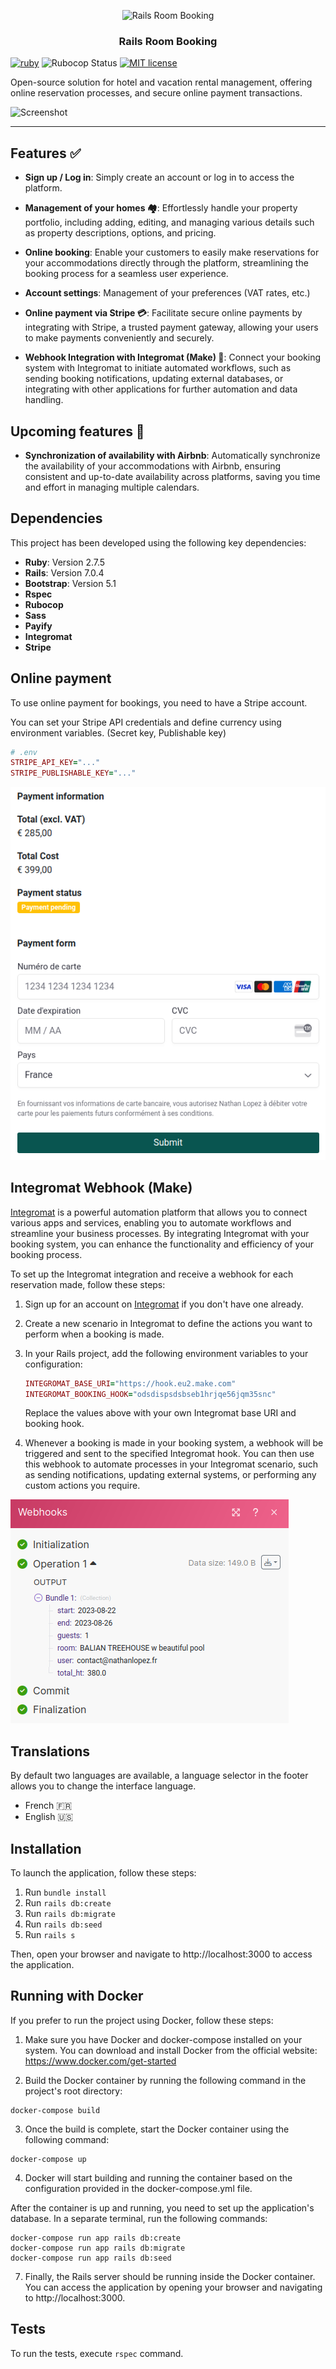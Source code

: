 <p align="center">
  <img src="app/assets/images/logo.svg" alt="Rails Room Booking" width="120">
</p>

<h3 align="center">Rails Room Booking</h3>

<span>[![ruby](https://img.shields.io/badge/ruby-2.7.5%20*-ruby.svg?colorA=D30001&colorB=DF3B3C)](https://github.com/andrewdsilva/rails-room-booking)</span> <span>
![Rubocop Status](https://img.shields.io/badge/rubocop-passing-rubocop.svg?colorA=1f7a1f&colorB=2aa22a)</span> <span>
[![MIT license](https://img.shields.io/badge/license-MIT-mit.svg?colorA=1f7a1f&colorB=2aa22a)](http://opensource.org/licenses/MIT)</span>

Open-source solution for hotel and vacation rental management, offering online reservation processes, and secure online payment transactions.

![Screenshot](./app/assets/images/screenshot.png)

___

## Features ✅

- **Sign up / Log in**: Simply create an account or log in to access the platform.

- **Management of your homes 🏘️**: Effortlessly handle your property portfolio, including adding, editing, and managing various details such as property descriptions, options, and pricing.

- **Online booking**: Enable your customers to easily make reservations for your accommodations directly through the platform, streamlining the booking process for a seamless user experience.

- **Account settings**: Management of your preferences (VAT rates, etc.)

- **Online payment via Stripe 💳**: Facilitate secure online payments by integrating with Stripe, a trusted payment gateway, allowing your users to make payments conveniently and securely.

- **Webhook Integration with Integromat (Make) 🤖**: Connect your booking system with Integromat to initiate automated workflows, such as sending booking notifications, updating external databases, or integrating with other applications for further automation and data handling.

## Upcoming features 🚀

- **Synchronization of availability with Airbnb**: Automatically synchronize the availability of your accommodations with Airbnb, ensuring consistent and up-to-date availability across platforms, saving you time and effort in managing multiple calendars.

## Dependencies

This project has been developed using the following key dependencies:

- **Ruby**: Version 2.7.5
- **Rails**: Version 7.0.4
- **Bootstrap**: Version 5.1
- **Rspec**
- **Rubocop**
- **Sass**
- **Payify**
- **Integromat**
- **Stripe**

## Online payment

To use online payment for bookings, you need to have a Stripe account.

You can set your Stripe API credentials and define currency using environment variables. (Secret key, Publishable key)

```ruby
# .env
STRIPE_API_KEY="..."
STRIPE_PUBLISHABLE_KEY="..."
```

![Screenshot](./app/assets/images/screenshot-payment.png)

## Integromat Webhook (Make)

[Integromat](https://www.make.com/en) is a powerful automation platform that allows you to connect various apps and services, enabling you to automate workflows and streamline your business processes. By integrating Integromat with your booking system, you can enhance the functionality and efficiency of your booking process.

To set up the Integromat integration and receive a webhook for each reservation made, follow these steps:

1. Sign up for an account on [Integromat](https://www.make.com/) if you don't have one already.

2. Create a new scenario in Integromat to define the actions you want to perform when a booking is made.

3. In your Rails project, add the following environment variables to your configuration:

   ```ruby
   INTEGROMAT_BASE_URI="https://hook.eu2.make.com"
   INTEGROMAT_BOOKING_HOOK="odsdispsdsbseb1hrjqe56jqm35snc"
   ```

   Replace the values above with your own Integromat base URI and booking hook.

4. Whenever a booking is made in your booking system, a webhook will be triggered and sent to the specified Integromat hook. You can then use this webhook to automate processes in your Integromat scenario, such as sending notifications, updating external systems, or performing any custom actions you require.

![Booking System hook with Make](./app/assets/images/screenshot-make.png)

## Translations

By default two languages are available, a language selector in the footer allows you to change the interface language.

- French 🇫🇷
- English 🇺🇸

## Installation

To launch the application, follow these steps:

1. Run `bundle install`
2. Run `rails db:create`
3. Run `rails db:migrate`
4. Run `rails db:seed`
6. Run `rails s`

Then, open your browser and navigate to http://localhost:3000 to access the application.

## Running with Docker

If you prefer to run the project using Docker, follow these steps:

1. Make sure you have Docker and docker-compose installed on your system. You can download and install Docker from the official website: https://www.docker.com/get-started

2. Build the Docker container by running the following command in the project's root directory:

```shell
docker-compose build
```

3. Once the build is complete, start the Docker container using the following command:

```shell
docker-compose up
```

4. Docker will start building and running the container based on the configuration provided in the docker-compose.yml file.

After the container is up and running, you need to set up the application's database. In a separate terminal, run the following commands:

```shell
docker-compose run app rails db:create
docker-compose run app rails db:migrate
docker-compose run app rails db:seed
```

7. Finally, the Rails server should be running inside the Docker container. You can access the application by opening your browser and navigating to http://localhost:3000.

## Tests

To run the tests, execute `rspec` command.
